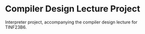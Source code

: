 # Compiler Design Lecture Project

Interpreter project, accompanying the compiler design lecture for TINF23B6.
